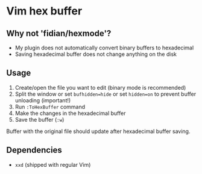 # Vim hex buffer

## Why not 'fidian/hexmode'?
 * My plugin does not automatically convert binary buffers to hexadecimal
 * Saving hexadecimal buffer does not change anything on the disk

## Usage
 1. Create/open the file you want to edit (binary mode is recommended)
 2. Split the window or set `bufhidden=hide` or set `hidden=on` to prevent buffer unloading (important!)
 3. Run `:ToHexBuffer` command
 4. Make the changes in the hexadecimal buffer
 5. Save the buffer (`:w`)

Buffer with the original file should update after hexadecimal buffer saving.

## Dependencies
 * `xxd` (shipped with regular Vim)
